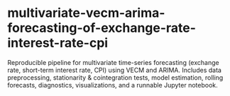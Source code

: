 # multivariate-vecm-arima-forecasting-of-exchange-rate-interest-rate-cpi
Reproducible pipeline for multivariate time-series forecasting (exchange rate, short-term interest rate, CPI) using VECM and ARIMA. Includes data preprocessing, stationarity &amp; cointegration tests, model estimation, rolling forecasts, diagnostics, visualizations, and a runnable Jupyter notebook.
